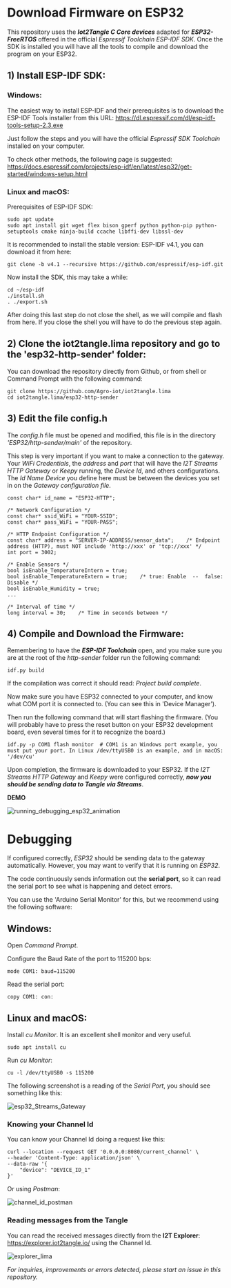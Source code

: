 # Download Firmware on ESP32
This repository uses the ***Iot2Tangle C Core devices*** adapted for ***ESP32-FreeRTOS*** offered in the official *Espressif Toolchain ESP-IDF SDK*. Once the SDK is installed you will have all the tools to compile and download the program on your ESP32.


## 1) Install ESP-IDF SDK:
### Windows:
The easiest way to install ESP-IDF and their prerequisites is to download the ESP-IDF Tools installer from this URL:
<https://dl.espressif.com/dl/esp-idf-tools-setup-2.3.exe>

Just follow the steps and you will have the official *Espressif SDK Toolchain* installed on your computer.

To check other methods, the following page is suggested: 
<https://docs.espressif.com/projects/esp-idf/en/latest/esp32/get-started/windows-setup.html>

### Linux and macOS:
Prerequisites of ESP-IDF SDK:
```
sudo apt update
sudo apt install git wget flex bison gperf python python-pip python-setuptools cmake ninja-build ccache libffi-dev libssl-dev
```
It is recommended to install the stable version: ESP-IDF v4.1, you can download it from here:
```
git clone -b v4.1 --recursive https://github.com/espressif/esp-idf.git
```
Now install the SDK, this may take a while:
```
cd ~/esp-idf
./install.sh
. ./export.sh
```
After doing this last step do not close the shell, as we will compile and flash from here. If you close the shell you will have to do the previous step again.

## 2) Clone the iot2tangle.lima repository and go to the 'esp32-http-sender' folder:
You can download the repository directly from Github, or from shell or Command Prompt with the following command:
```
git clone https://github.com/Agro-iot/iot2tangle.lima
cd iot2tangle.lima/esp32-http-sender
```
## 3) Edit the file config.h
The *config.h* file must be opened and modified, this file is in the directory *'ESP32/http-sender/main'* of the repository.

This step is very important if you want to make a connection to the gateway. Your *WiFi Credentials*, the *address* and *port* that will have the *I2T Streams HTTP Gateway* or *Keepy* running, the *Device Id*, and others configurations. The *Id Name Device* you define here must be between the devices you set in on the *Gateway configuration file*. 
```
const char* id_name = "ESP32-HTTP";

/* Network Configuration */
const char* ssid_WiFi = "YOUR-SSID";
const char* pass_WiFi = "YOUR-PASS";

/* HTTP Endpoint Configuration */
const char* address = "SERVER-IP-ADDRESS/sensor_data";    /* Endpoint address (HTTP), must NOT include 'http://xxx' or 'tcp://xxx' */
int port = 3002;

/* Enable Sensors */
bool isEnable_TemperatureIntern = true;
bool isEnable_TemperatureExtern = true;	   /* true: Enable  --  false: Disable */
bool isEnable_Humidity = true;
...

/* Interval of time */
long interval = 30;    /* Time in seconds between */
```
## 4) Compile and Download the Firmware:
Remembering to have the ***ESP-IDF Toolchain*** open, and you make sure you are at the root of the *http-sender* folder run the following command:
```
idf.py build
```
If the compilation was correct it should read: *Project build complete*.

Now make sure you have ESP32 connected to your computer, and know what COM port it is connected to. (You can see this in 'Device Manager'). 

Then run the following command that will start flashing the firmware. (You will probably have to press the reset button on your ESP32 development board, even several times for it to recognize the board.)
```
idf.py -p COM1 flash monitor  # COM1 is an Windows port example, you must put your port. In Linux /dev/ttyUSB0 is an example, and in macOS: '/dev/cu' 
```

Upon completion, the firmware is downloaded to your ESP32. If the *I2T Streams HTTP Gateway* and *Keepy* were configured correctly, ***now you should be sending data to Tangle via Streams***.

**DEMO**

![running_debugging_esp32_animation](https://user-images.githubusercontent.com/42292104/100288480-c38cd380-2f44-11eb-9e04-360201bb182b.gif)

# Debugging
If configured correctly, *ESP32* should be sending data to the gateway automatically. However, you may want to verify that it is running on *ESP32*.

The code continuously sends information out the **serial port**, so it can read the serial port to see what is happening and detect errors.

You can use the 'Arduino Serial Monitor' for this, but we recommend using the following software:
## Windows:
Open *Command Prompt*.

Configure the Baud Rate of the port to 115200 bps:
```
mode COM1: baud=115200
```
Read the serial port:
```
copy COM1: con:
```
## Linux and macOS:
Install *cu Monitor*. It is an excellent shell monitor and very useful.
```
sudo apt install cu
```
Run *cu Monitor*:
```
cu -l /dev/ttyUSB0 -s 115200
```

The following screenshot is a reading of the *Serial Port*, you should see something like this:

![esp32_Streams_Gateway](https://user-images.githubusercontent.com/42292104/100207093-28a8e080-2ed5-11eb-8b17-3f2fd41497ed.png)

### Knowing your Channel Id

You can know your Channel Id doing a request like this:
```
curl --location --request GET '0.0.0.0:8080/current_channel' \
--header 'Content-Type: application/json' \
--data-raw '{
    "device": "DEVICE_ID_1"
}'
```
Or using *Postman*:

![channel_id_postman](https://user-images.githubusercontent.com/42292104/100207705-e6cc6a00-2ed5-11eb-86a2-fede7d93ddaf.png)

### Reading messages from the Tangle

You can read the received messages directly from the **I2T Explorer**: https://explorer.iot2tangle.io/ using the Channel Id.   

![explorer_lima](https://user-images.githubusercontent.com/42292104/100208487-c650df80-2ed6-11eb-8084-daa7b3b6eac7.png)


*For inquiries, improvements or errors detected, please start an issue in this repository.*
